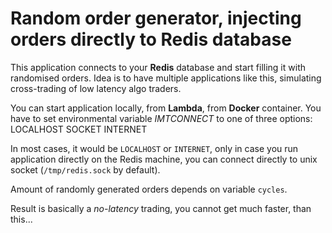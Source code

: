 Random order generator, injecting orders directly to Redis database
===================================================================

This application connects to your **Redis** database and start filling it with
randomised orders. Idea is to have multiple applications like this,
simulating cross-trading of low latency algo traders.

You can start application locally, from **Lambda**, from **Docker** container. You
have to set environmental variable *IMTCONNECT* to one of three options:
LOCALHOST
SOCKET
INTERNET

In most cases, it would be `LOCALHOST` or `INTERNET`, only in case you run
application directly on the Redis machine, you can connect directly to
unix socket (`/tmp/redis.sock` by default).

Amount of randomly generated orders depends on variable `cycles`.

Result is basically a *no-latency* trading, you cannot get much faster,
than this...